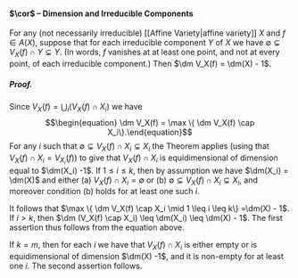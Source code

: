 #### $\cor$ – Dimension and Irreducible Components
For any (not necessarily irreducible) [[Affine Variety|affine variety]] $X$ and $f \in A(X)$, suppose that for each irreducible component $Y$ of $X$ we have $\emptyset \subsetneq V_X(f) \cap Y \subsetneq Y$. (In words, $f$ vanishes at at least one point, and not at every point, of each irreducible component.) Then $\dm V_X(f) = \dm(X) - 1$.

##### *Proof.*
Since $V_X(f) = \bigcup_i (V_X(f) \cap X_i)$ we have $$\begin{equation} \dm V_X(f) = \max \{ \dm V_X(f) \cap X_i\}.\end{equation}$$For any $i$ such that $\emptyset \subsetneq V_X(f) \cap X_i  \subsetneq X_i$ the Theorem applies (using that  $V_X(f) \cap X_i = V_{X_i}(f)$) to give that  $V_X(f) \cap X_i$ is equidimensional of dimension equal to $\dm(X_i) -1$. If $1 \leq i \leq k$, then by assumption we have $\dm(X_i) = \dm(X)$ and either (a) $V_X(f) \cap X_i = \emptyset$ or (b) $\emptyset \subsetneq V_X(f) \cap X_i  \subsetneq X_i$, and moreover condition (b) holds for at least one such $i$.

It follows that $\max \{ \dm V_X(f) \cap X_i \mid 1 \leq i \leq k\} =\dm(X) - 1$. If $i > k$, then $\dm (V_X(f) \cap X_i) \leq \dm(X_i) \leq \dm(X) - 1$. The first assertion thus follows from the equation above.

If $k = m$, then for each $i$ we have that $V_X(f) \cap X_i$ is either empty or is equidimensional of dimension $\dm(X) -1$, and it is non-empty for at least one $i$. The second assertion follows.